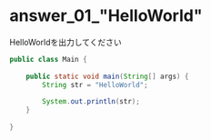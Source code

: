   
# answer_01_"HelloWorld"

HelloWorldを出力してください
```java
public class Main {
 
    public static void main(String[] args) {
        String str = "HelloWorld";
        
        System.out.println(str);
    }
    
}
```
